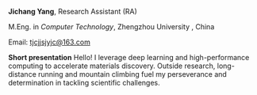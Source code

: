 **Jichang Yang**, Research Assistant (RA)

M.Eng. in *Computer Technology*, Zhengzhou University , China

Email: <tjcjjsjyjc@163.com>

**Short presentation** Hello! I leverage deep learning and high-performance computing to accelerate materials discovery. Outside research, long-distance running and mountain climbing fuel my perseverance and determination in tackling scientific challenges.
